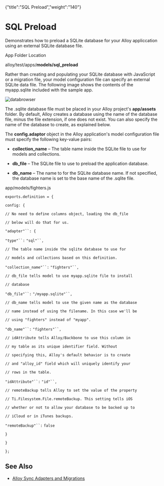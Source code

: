 {"title":"SQL Preload","weight":"140"} 

# SQL Preload

Demonstrates how to preload a SQLite database for your Alloy appliccation using an external SQLite database file.

App Folder Location

alloy/test/apps/**models/sql\_preload**

Rather than creating and populating your SQLite database with JavaScript or a migration file, your model configuration file can specify an external SQLite data file. The following image shows the contents of the myapp.sqlite included with the sample app.

![databrowser](/Images/appc/download/attachments/41845729/databrowser.png)

The .sqlite database file must be placed in your Alloy project's **app/assets** folder. By default, Alloy creates a database using the name of the database file, minus the file extension, if one does not exist. You can also specify the name of the database to create, as explained below.

The **config.adaptor** object in the Alloy application's model configuration file must specify the following key-value pairs:

*   **collection\_name** – The table name inside the SQLite file to use for models and collections.
    
*   **db\_file** – The SQLite file to use to preload the application database.
    
*   **db\_name** – The name to for the SQLite database name. If not specified, the database name is set to the base name of the .sqlite file.
    

app/models/fighters.js

`exports.definition = {`

`config: {`

`// No need to define columns object, loading the db_file`

`// below will do that for us.`

`"adapter"``: {`

`"type"``:` `"sql"``,`

`// The table name inside the sqlite database to use for`

`// models and collections based on this definition.`

`"collection_name"``:` `"fighters"``,`

`// db_file tells model to use myapp.sqlite file to install`

`// database`

`"db_file"``:` `"/myapp.sqlite"``,`

`// db_name tells model to use the given name as the database`

`// name instead of using the filename. In this case we'll be`

`// using "fighters" instead of "myapp".`

`"db_name"``:` `"fighters"``,`

`// idAttribute tells Alloy/Backbone to use this column in`

`// my table as its unique identifier field. Without`

`// specifying this, Alloy's default behavior is to create`

`// and "alloy_id" field which will uniquely identify your`

`// rows in the table.`

`"idAttribute"``:` `"id"``,`

`// remoteBackup tells Alloy to set the value of the property`

`// Ti.Filesystem.File.remoteBackup. This setting tells iOS`

`// whether or not to allow your database to be backed up to`

`// iCloud or in iTunes backups.`

`"remoteBackup"``:` `false`

`}`

`}`

`};`

## See Also

*   [Alloy Sync Adapters and Migrations](/docs/appc/Alloy_Framework/Alloy_Guide/Alloy_Models/Alloy_Sync_Adapters_and_Migrations/)